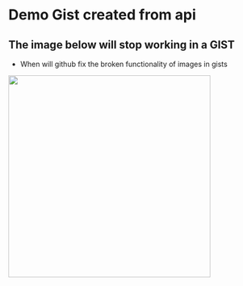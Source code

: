 # Demo Gist created from api

## The image below will stop working in a GIST

* When will github fix the broken functionality of images in gists

<img src="https://lh3.googleusercontent.com/Oplt1euA6mrHCva59nVfc5Vp9RtJlAbY0LPQWGtBgERRZgERWn8l8drNymD9Nj7B4QW-5crcpv5v439A6Rz1k61gyIdJ5lDGywkBqzUhQc9QqXNDuVuQ3EsNRg95bq10WBz-4wfYa-uZwj7sBPoLqB9YES4x7j5WpADRVycLpXdQzY63ggOF1nSKH3WSnl-wLg5mNwaliow3VzzH9YU4e8n9jAEpsaflcAURme_31C51q6vE3KGCZhgcwoe7e_osQPYtI_lYe4V5aEo6biiMTTs8cmv3-0R5EVW4iM00A5Giuf7VxOWomN25TZt3-y2PpEIXcwLlSA1DeLUn9Px58DSCxOCiRnfxNX57eOnK-S93UYG_V-EyJeLxhvlo6rExzXyQFDt4_1sQnl9mR5y-kTCQTpO6bScKqj265FhktpqDd2GjGKRxKkpGMa1imGDJHLC0RqlI_-Ecwrs_v7_rFU1bh556LLeWvZeH0Pk_5KUv0ME5nfo8I59pEVZOmTwO4nUWHjRnPh6xo76fa4v9kSXvf2F1mfM9DnkmJw2qGn8GC-3HwuX4sfzhJOSfXjXdrqNvsF3IGEyr7Wgly596JiwbpI5tMdNbhzyMO0mHPyCFzDllk6MHk_LkxX9az1Le0_iVfZrqxYMVswqFW8ojhoEHzk35JMR4Zyud2OxdznKzJY2N4cPzZqjMts68OBTpK59wU48I4g-Zr5kZcDlv59Le2xoEKswPjUhxsszrG7opPjRj=w1272-h954-no" width=400>
